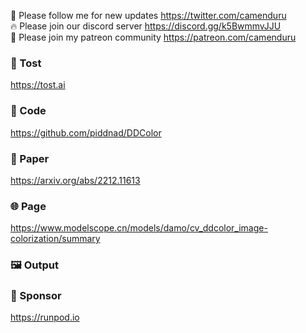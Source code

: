 🐣 Please follow me for new updates https://twitter.com/camenduru <br />
🔥 Please join our discord server https://discord.gg/k5BwmmvJJU <br />
🥳 Please join my patreon community https://patreon.com/camenduru <br />

###  🥪 Tost
https://tost.ai

### 🧬 Code
https://github.com/piddnad/DDColor

### 📄 Paper
https://arxiv.org/abs/2212.11613

### 🌐 Page
https://www.modelscope.cn/models/damo/cv_ddcolor_image-colorization/summary

### 🖼 Output

### 🏢 Sponsor
https://runpod.io
